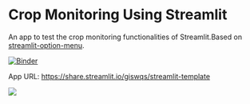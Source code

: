 # Crop Monitoring Using Streamlit

An app to test the crop monitoring functionalities of Streamlit.Based on [streamlit-option-menu](https://github.com/victoryhb/streamlit-option-menu).

[![Binder](https://mybinder.org/badge_logo.svg)](https://mybinder.org/v2/gh/giswqs/streamlit-template/master?urlpath=proxy/8501/)

App URL: <https://share.streamlit.io/giswqs/streamlit-template>

![](https://i.imgur.com/xd64mCi.png)
